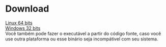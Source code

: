 
# Download  
[Linux 64 bits](https://raw.githubusercontent.com/pabloufrn/Snaze/download/linux/amd64/snaze.zip)  
[Windows 32 bits](https://raw.githubusercontent.com/pabloufrn/Snaze/download/windows/x86/snaze.zip)    
Você também pode fazer o executável a partir do código fonte, caso você use outra plataforma ou esse binário seja incompátivel com seu sistema.
